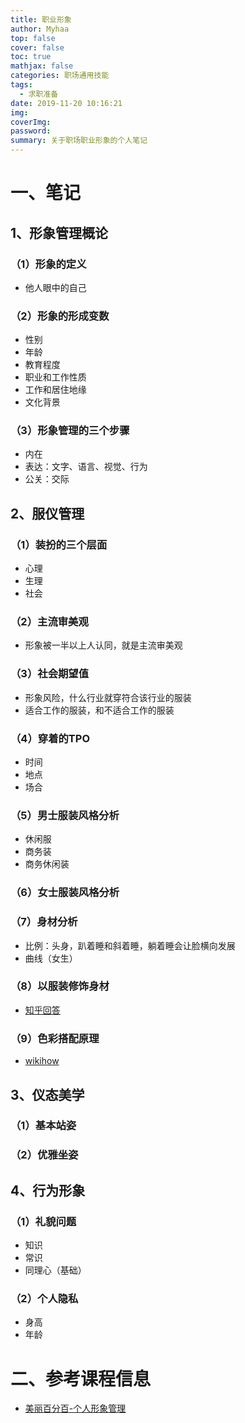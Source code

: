 ```yaml
---
title: 职业形象
author: Myhaa
top: false
cover: false
toc: true
mathjax: false
categories: 职场通用技能
tags:
  - 求职准备
date: 2019-11-20 10:16:21
img:
coverImg:
password:
summary: 关于职场职业形象的个人笔记
---
```


# 一、笔记

## 1、形象管理概论

### （1）形象的定义

* 他人眼中的自己

### （2）形象的形成变数

* 性别
* 年龄
* 教育程度
* 职业和工作性质
* 工作和居住地缘
* 文化背景

### （3）形象管理的三个步骤

* 内在
* 表达：文字、语言、视觉、行为
* 公关：交际

## 2、服仪管理

### （1）装扮的三个层面

* 心理
* 生理
* 社会

### （2）主流审美观

* 形象被一半以上人认同，就是主流审美观

### （3）社会期望值

* 形象风险，什么行业就穿符合该行业的服装
* 适合工作的服装，和不适合工作的服装

### （4）穿着的TPO

* 时间
* 地点
* 场合

### （5）男士服装风格分析

* 休闲服
* 商务装
* 商务休闲装

### （6）女士服装风格分析

### （7）身材分析

* 比例：头身，趴着睡和斜着睡，躺着睡会让脸横向发展
* 曲线（女生）

### （8）以服装修饰身材

* [知乎回答](<https://www.zhihu.com/question/20872048>)

### （9）色彩搭配原理

* [wikihow](https://zh.wikihow.com/搭配衣服颜色)

## 3、仪态美学

### （1）基本站姿

### （2）优雅坐姿

## 4、行为形象

### （1）礼貌问题

* 知识
* 常识
* 同理心（基础）

### （2）个人隐私

* 身高
* 年龄

# 二、参考课程信息

* [美丽百分百-个人形象管理](<https://study.163.com/course/courseMain.htm?courseId=680003>)

